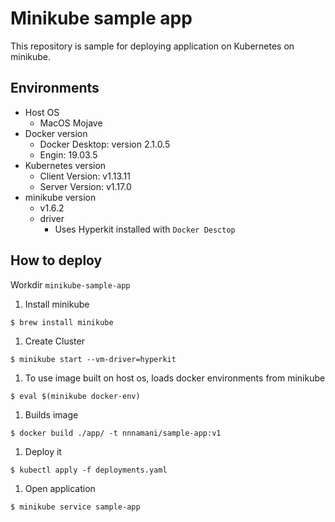 # Minikube sample app

This repository is sample for deploying application on Kubernetes on minikube.

## Environments

- Host OS
  - MacOS Mojave
- Docker version
  - Docker Desktop: version 2.1.0.5
  - Engin: 19.03.5
- Kubernetes version
  - Client Version: v1.13.11
  - Server Version: v1.17.0
- minikube version
  - v1.6.2
  - driver
      - Uses Hyperkit installed with `Docker Desctop`

## How to deploy 

Workdir `minikube-sample-app`

1. Install minikube

```
$ brew install minikube
```

1. Create Cluster

```
$ minikube start --vm-driver=hyperkit
```

1. To use image  built on host os, loads docker environments from minikube

```
$ eval $(minikube docker-env)
```

1. Builds image

```
$ docker build ./app/ -t nnnamani/sample-app:v1
```

1. Deploy it

```
$ kubectl apply -f deployments.yaml
```

1. Open application

```
$ minikube service sample-app
```

